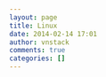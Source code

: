 ```yaml
---
layout: page
title: Linux
date: 2014-02-14 17:01
author: vnstack
comments: true
categories: []
---
```



